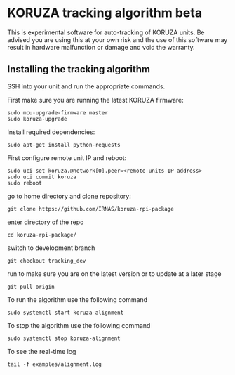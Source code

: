 # KORUZA tracking algorithm beta
This is experimental software for auto-tracking of KORUZA units. Be advised you are using this at your own risk and the use of this software may result in hardware malfunction or damage and void the warranty.


## Installing the tracking algorithm
SSH into your unit and run the appropriate commands.

First make sure you are running the latest KORUZA firmware:

```
sudo mcu-upgrade-firmware master
sudo koruza-upgrade
```

Install required dependencies:
```
sudo apt-get install python-requests
```

First configure remote unit IP and reboot:
```
sudo uci set koruza.@network[0].peer=<remote units IP address>
sudo uci commit koruza
sudo reboot
```

go to home directory and clone repository:

```
git clone https://github.com/IRNAS/koruza-rpi-package
```
enter directory of the repo
```
cd koruza-rpi-package/
```
switch to development branch
```
git checkout tracking_dev
```
run to make sure you are on the latest version or to update at a later stage
```
git pull origin
```

To run the algorithm use the following command
```
sudo systemctl start koruza-alignment
```

To stop the algorithm use the following command
```
sudo systemctl stop koruza-alignment
```

To see the real-time log
```
tail -f examples/alignment.log
```
